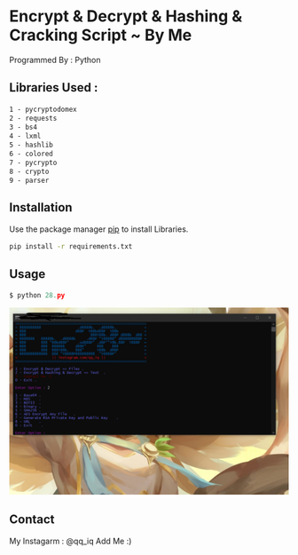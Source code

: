 # Encrypt & Decrypt & Hashing & Cracking Script ~ By Me

Programmed By : Python
## Libraries Used :
```
1 - pycryptodomex
2 - requests
3 - bs4
4 - lxml
5 - hashlib
6 - colored
7 - pycrypto
8 - crypto
9 - parser
```

## Installation
Use the package manager [pip](https://pip.pypa.io/en/stable/) to install Libraries.

```bash
pip install -r requirements.txt
```
## Usage

```python
$ python 28.py
```
![Test Image 4](https://raw.githubusercontent.com/JUSTSAIF/Enc28/master/ffff.png)

## Contact
My Instagarm : @qq_iq Add Me :)
